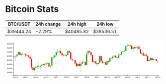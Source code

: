 # Bitcoin Stats

BTC/USDT|24h change|24h high|24h low|
|---|---|---|---|
|$39444.24|-2.29%|$40485.82|$38536.51|

<img src="./chart.svg">
